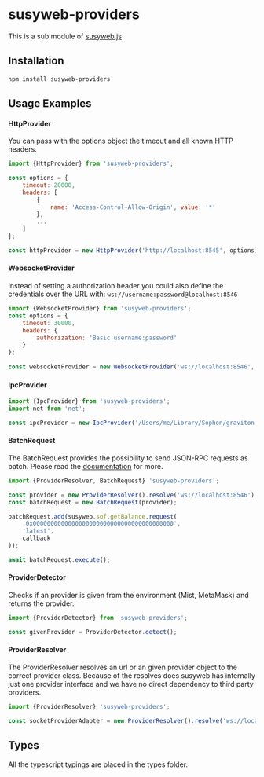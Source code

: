 # susyweb-providers

This is a sub module of [susyweb.js][repo]

## Installation

```bash
npm install susyweb-providers
```

## Usage Examples

#### HttpProvider
You can pass with the options object the timeout and all known HTTP headers. 

```js 
import {HttpProvider} from 'susyweb-providers';

const options = {
    timeout: 20000,
    headers: [
        {
            name: 'Access-Control-Allow-Origin', value: '*'
        },
        ...
    ]
};

const httpProvider = new HttpProvider('http://localhost:8545', options); 
```

#### WebsocketProvider

Instead of setting a authorization header you could also define the credentials over the URL with:
```ws://username:password@localhost:8546```

```js 
import {WebsocketProvider} from 'susyweb-providers';
const options = { 
    timeout: 30000, 
    headers: {
        authorization: 'Basic username:password'
    }
};
 
const websocketProvider = new WebsocketProvider('ws://localhost:8546', options);
```

#### IpcProvider
```js 
import {IpcProvider} from 'susyweb-providers';
import net from 'net';

const ipcProvider = new IpcProvider('/Users/me/Library/Sophon/graviton.ipc', net);
```

#### BatchRequest
The BatchRequest provides the possibility to send JSON-RPC requests as batch.
Please read the [documentation][docs] for more.

```js 
import {ProviderResolver, BatchRequest} 'susyweb-providers';

const provider = new ProviderResolver().resolve('ws://localhost:8546');
const batchRequest = new BatchRequest(provider);

batchRequest.add(susyweb.sof.getBalance.request(
    '0x0000000000000000000000000000000000000000',
    'latest',
    callback
));

await batchRequest.execute();
```

#### ProviderDetector
Checks if an provider is given from the environment (Mist, MetaMask) and returns the provider.

```js
import {ProviderDetector} from 'susyweb-providers';

const givenProvider = ProviderDetector.detect();
```

#### ProviderResolver
The ProviderResolver resolves an url or an given provider object to the correct provider class. 
Because of the resolves does susyweb has internally just one provider interface and we have no direct dependency to third party providers.

```js 
import {ProviderResolver} 'susyweb-providers';

const socketProviderAdapter = new ProviderResolver().resolve('ws://localhost:8546');
```

## Types 

All the typescript typings are placed in the types folder. 

[docs]: http://susywebjs.readthedocs.io/en/1.0/
[repo]: https://octonion.institute/susy-js/susyweb.js
